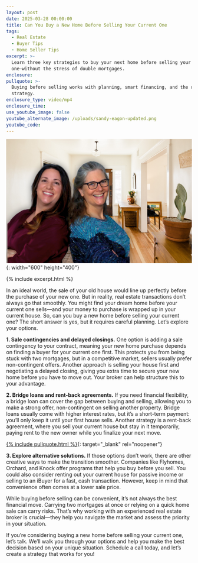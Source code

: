 ```yaml
---
layout: post
date: 2025-03-28 00:00:00
title: Can You Buy a New Home Before Selling Your Current One
tags:
  - Real Estate
  - Buyer Tips
  - Home Seller Tips
excerpt: >-
  Learn three key strategies to buy your next home before selling your current
  one—without the stress of double mortgages.
enclosure:
pullquote: >-
  Buying before selling works with planning, smart financing, and the right
  strategy.
enclosure_type: video/mp4
enclosure_time:
use_youtube_image: false
youtube_alternate_image: /uploads/sandy-eagon-updated.png
youtube_code:
---
```

![](/uploads/sandy-eagon-updated-1.png){: width="600" height="400"}

{% include excerpt.html %}

In an ideal world, the sale of your old house would line up perfectly before the purchase of your new one. But in reality, real estate transactions don’t always go that smoothly. You might find your dream home before your current one sells—and your money to purchase is wrapped up in your current house. So, can you buy a new home before selling your current one? The short answer is yes, but it requires careful planning. Let’s explore your options.

**1\. Sale contingencies and delayed closings.** One option is adding a sale contingency to your contract, meaning your new home purchase depends on finding a buyer for your current one first. This protects you from being stuck with two mortgages, but in a competitive market, sellers usually prefer non-contingent offers. Another approach is selling your house first and negotiating a delayed closing, giving you extra time to secure your new home before you have to move out. Your broker can help structure this to your advantage.

**2\. Bridge loans and rent-back agreements.** If you need financial flexibility, a bridge loan can cover the gap between buying and selling, allowing you to make a strong offer, non-contingent on selling another property. Bridge loans usually come with higher interest rates, but it’s a short-term payment: you’ll only keep it until your first house sells. Another strategy is a rent-back agreement, where you sell your current house but stay in it temporarily, paying rent to the new owner while you finalize your next move.

[{% include pullquote.html %}](https://x.com/i/flow/login?redirect_after_login=%2Fhome%2F%3Fstatus%3DBuying%2520before%2520selling%2520works%2520with%2520planning%2C%2520smart%2520financing%2C%2520and%2520the%2520right%2520strategy.%2520http%3A%2F%2Fsandyandcompanyvideos.com%2Fcan-you-buy-a-new-home-before-selling-your-current-one.html%2520via%2540){: target="_blank" rel="noopener"}

**3\. Explore alternative solutions.** If those options don’t work, there are other creative ways to make the transition smoother. Companies like Flyhomes, Orchard, and Knock offer programs that help you buy before you sell. You could also consider renting out your current house for passive income or selling to an iBuyer for a fast, cash transaction. However, keep in mind that convenience often comes at a lower sale price.

While buying before selling can be convenient, it’s not always the best financial move. Carrying two mortgages at once or relying on a quick home sale can carry risks. That’s why working with an experienced real estate broker is crucial—they help you navigate the market and assess the priority in your situation.

If you’re considering buying a new home before selling your current one, let’s talk. We’ll walk you through your options and help you make the best decision based on your unique situation. Schedule a call today, and let’s create a strategy that works for you!